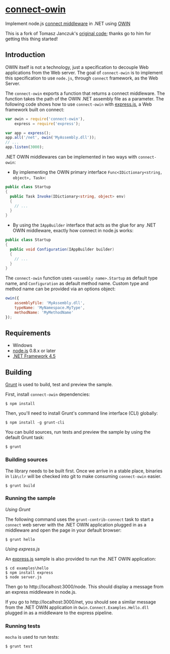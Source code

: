 # [connect-owin](https://github.com/bbaia/connect-owin/) 

Implement node.js [connect middleware](http://www.senchalabs.org/connect/) in .NET using [OWIN](http://owin.org/)

This is a fork of Tomasz Janczuk's [original code](https://github.com/tjanczuk/edge-connect/);
thanks go to him for getting this thing started!

## Introduction

OWIN itself is not a technology, just a specification to decouple Web applications from the Web server. 
The goal of `connect-owin` is to implement this specification to use `node.js`, through `connect` framework, as the Web Server.

The `connect-owin` exports a function that returns a connect middleware. 
The function takes the path of the OWIN .NET assembly file as a parameter.
The following code shows how to use `connect-owin` with [express.js](http://expressjs.com/), 
a Web framework built on connect:

```js
var owin = require('connect-owin'),
    express = require('express');

var app = express();
app.all('/net', owin('MyAssembly.dll'));
// ...
app.listen(3000);
```

.NET OWIN middlewares can be implemented in two ways with `connect-owin`:

* By implementing the OWIN primary interface `Func<IDictionary<string, object>, Task>`:

```csharp
public class Startup
{
  public Task Invoke(IDictionary<string, object> env) 
  {
    // ...
  }
}
```

* By using the `IAppBuilder` interface that acts as the glue for any .NET OWIN middleware, exactly how connect in node.js works:

```csharp
public class Startup
{
  public void Configuration(IAppBuilder builder)
  {
    // ...
  }
}
```

The `connect-owin` function uses `<assembly name>.Startup` as default type name, and `Configuration` as default method name.
Custom type and method name can be provided via an options object:

```js
owin({
    assemblyFile: 'MyAssembly.dll',
    typeName: 'MyNamespace.MyType',
    methodName: 'MyMethodName'
});
```

## Requirements

* Windows
* [node.js](http://nodejs.org/) 0.8.x or later
* [.NET Framework 4.5](http://www.microsoft.com/en-us/download/details.aspx?id=30653)

## Building

[Grunt](http://gruntjs.com/) is used to build, test and preview the sample.

First, install `connect-owin` dependencies:

	$ npm install

Then, you'll need to install Grunt's command line interface (CLI) globally:

	$ npm install -g grunt-cli

You can build sources, run tests and preview the sample by using the default Grunt task:

	$ grunt

### Building sources

The library needs to be built first. Once we arrive in a stable place, 
binaries in `lib\clr` will be checked into git to make consuming `connect-owin` easier.

	$ grunt build

### Running the sample

_Using Grunt_

The following command uses the `grunt-contrib-connect` task to start a `connect` web server 
with the .NET OWIN application plugged in as a middleware and open the page in your default browser:

	$ grunt hello

_Using express.js_

An [express.js](http://expressjs.com/) sample is also provided to run the .NET OWIN application:

	$ cd examples\hello
	$ npm install express
	$ node server.js

Then go to http://localhost:3000/node. This should display a message from an express middleware in node.js. 

If you go to http://localhost:3000/net, you should see a similar message from the .NET OWIN application 
in `Owin.Connect.Examples.Hello.dll` plugged in as a middleware to the express pipeline.

### Running tests

`mocha` is used to run tests:

	$ grunt test
